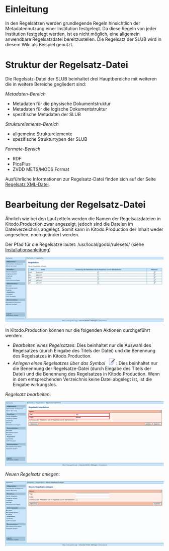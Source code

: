 # Einleitung

In den Regelsätzen werden grundlegende Regeln hinsichtlich der Metadatennutzung einer Institution festgelegt. Da diese Regeln von jeder Institution festgelegt werden, ist es nicht möglich, eine allgemein anwendbare Regelsatzdatei bereitzustellen. Die Regelsatz der SLUB wird in diesem Wiki als Beispiel genutzt. 

# Struktur der Regelsatz-Datei

Die Regelsatz-Datei der SLUB beinhaltet drei Hauptbereiche mit weiteren die in weitere Bereiche gegliedert sind: 

*Metadaten-Bereich*

* Metadaten für die physische Dokumentstruktur
* Metadaten für die logische Dokumentstruktur
* spezifische Metadaten der SLUB

*Strukturelemente-Bereich*

* allgemeine Strukturelemente
* spezifische Strukturtypen der SLUB

*Formate-Bereich*

* RDF 
* PicaPlus 
* ZVDD METS/MODS Format

Ausführliche Informationen zur Regelsatz-Datei finden sich auf der Seite [Regelsatz XML-Datei](https://github.com/kitodo/kitodo-production/wiki/Regelsatz-XML-Datei). 

# Bearbeitung der Regelsatz-Datei

Ähnlich wie bei den Laufzetteln werden die Namen der Regelsatzdateien in Kitodo.Production zwar angezeigt, jedoch sind die Dateien im Dateiverzeichnis abgelegt. Somit kann in Kitodo.Production der Inhalt weder angesehen, noch geändert werden. 

Der Pfad für die Regelsätze lautet: /usr/local/goobi/rulesets/ (siehe [Installationsanleitung](https://github.com/kitodo/kitodo-production/wiki/Installationsanleitung-f%C3%BCr-Goobi.Production-CE-1.10))

![](images/Regelsatz.jpg)

In Kitodo.Production können nur die folgenden Aktionen durchgeführt werden:

* *Bearbeiten eines Regelsatzes*: Dies beinhaltet nur die Auswahl des Regelsatzes (durch Eingabe des Titels der Datei) und die Benennung des Regelsatzes in Kitodo.Production. 
* *Anlegen eines Regelsatzes über das Symbol* ![](images/Icon_Benutzer_bearbeiten.gif): Dies beinhaltet nur die Benennung der Regelsatze-Datei (durch Eingabe des Titels der Datei) und die Benennung des Regelsatzes in Kitodo.Production. Wenn in dem entsprechenden Verzeichnis keine Datei abgelegt ist, ist die Eingabe wirkungslos. 

*Regelsatz bearbeiten*: 

![](images/Regelsatz3.jpg)

*Neuen Regelsatz anlegen*:

![](images/Regelsatz2.jpg)